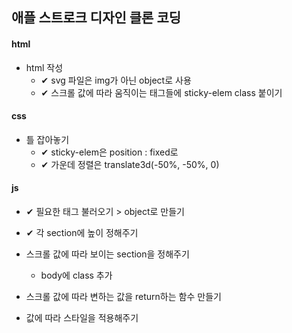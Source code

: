 ## 애플 스트로크 디자인 클론 코딩

#### html

- html 작성
  - ✔ svg 파일은 img가 아닌 object로 사용
  - ✔ 스크롤 값에 따라 움직이는 태그들에 sticky-elem class 붙이기

#### css

- 틀 잡아놓기
  - ✔ sticky-elem은 position : fixed로
  - ✔ 가운데 정렬은 translate3d(-50%, -50%, 0)

#### js

- ✔ 필요한 태그 불러오기 > object로 만들기

- ✔ 각 section에 높이 정해주기

- 스크롤 값에 따라 보이는 section을 정해주기

  - body에 class 추가

- 스크롤 값에 따라 변하는 값을 return하는 함수 만들기

- 값에 따라 스타일을 적용해주기
